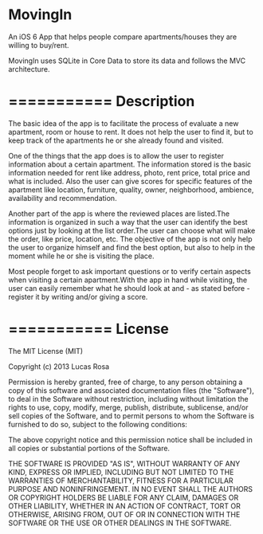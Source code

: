 MovingIn
========

An iOS 6 App that helps people compare apartments/houses they are willing to buy/rent.

MovingIn uses SQLite in Core Data to store its data and follows the MVC architecture.

===========
Description
===========

The basic idea of the app is to facilitate the process of evaluate a new apartment, 
room or house to rent. It does not help the user to find it, but to keep track of the 
apartments he or she already found and visited.

One of the things that the app does is to allow the user to register information about 
a certain apartment. The information stored is the basic information needed for rent like 
address, photo, rent price, total price and what is included. Also the user can give 
scores for specific features of the apartment like location, furniture, quality, owner, 
neighborhood, ambience, availability and recommendation.

Another part of the app is where the reviewed places are listed.The information is 
organized in such a way that the user can identify the best options just by looking at 
the list order.The user can choose what will make the order, like price, location, etc.
The objective of the app is not only help the user to organize himself and find the best 
option, but also to help in the moment while he or she is visiting the place. 

Most people forget to ask important questions or to verify certain aspects when visiting 
a certain apartment.With the app in hand while visiting, the user can easily remember what 
he should look at and - as stated before - register it by writing and/or giving a score.

===========
License
===========

The MIT License (MIT)

Copyright (c) 2013 Lucas Rosa

Permission is hereby granted, free of charge, to any person obtaining a copy
of this software and associated documentation files (the "Software"), to deal
in the Software without restriction, including without limitation the rights
to use, copy, modify, merge, publish, distribute, sublicense, and/or sell
copies of the Software, and to permit persons to whom the Software is
furnished to do so, subject to the following conditions:

The above copyright notice and this permission notice shall be included in all
copies or substantial portions of the Software.

THE SOFTWARE IS PROVIDED "AS IS", WITHOUT WARRANTY OF ANY KIND, EXPRESS OR
IMPLIED, INCLUDING BUT NOT LIMITED TO THE WARRANTIES OF MERCHANTABILITY,
FITNESS FOR A PARTICULAR PURPOSE AND NONINFRINGEMENT. IN NO EVENT SHALL THE
AUTHORS OR COPYRIGHT HOLDERS BE LIABLE FOR ANY CLAIM, DAMAGES OR OTHER
LIABILITY, WHETHER IN AN ACTION OF CONTRACT, TORT OR OTHERWISE, ARISING FROM,
OUT OF OR IN CONNECTION WITH THE SOFTWARE OR THE USE OR OTHER DEALINGS IN THE
SOFTWARE.

